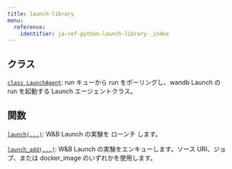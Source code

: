 ```yaml
---
title: launch-library
menu:
  reference:
    identifier: ja-ref-python-launch-library-_index
---
```


## クラス

[`class LaunchAgent`](./launchagent.md): run キューから run をポーリングし、wandb Launch の run を起動する Launch エージェントクラス。

## 関数

[`launch(...)`](./launch.md): W&B Launch の実験を ローンチ します。

[`launch_add(...)`](./launch_add.md): W&B Launch の実験をエンキューします。ソース URI、ジョブ、または docker_image のいずれかを使用します。
